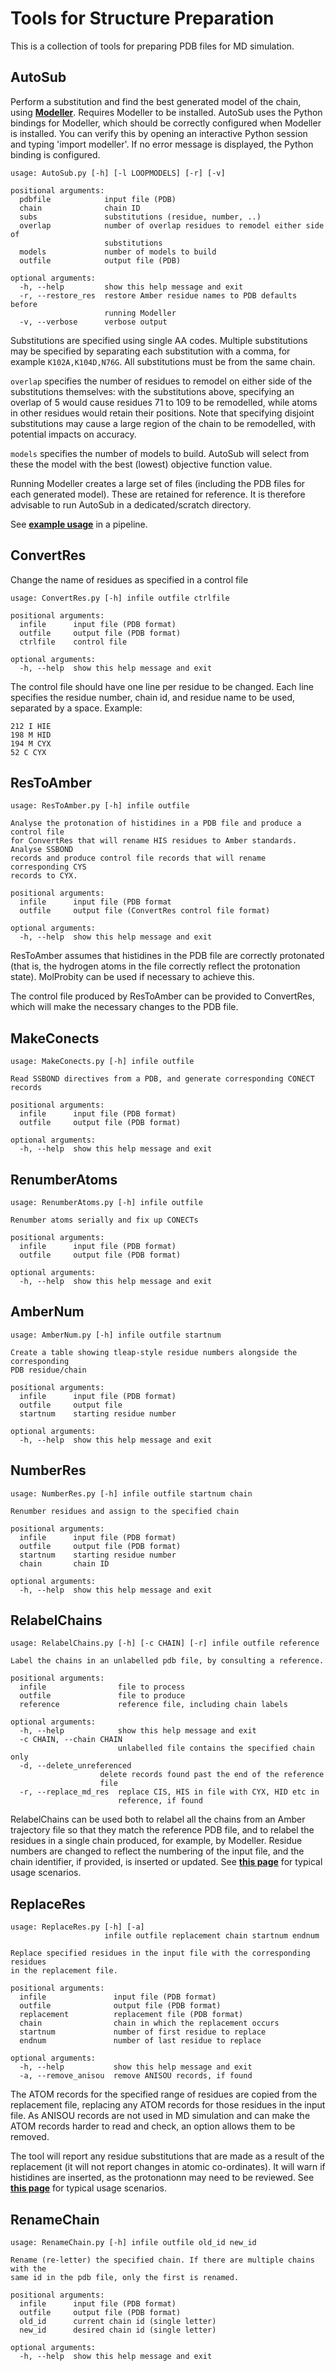 # Tools for Structure Preparation

This is a collection of tools for preparing PDB files for MD simulation.

## AutoSub

Perform a substitution and find the best generated model of the chain, using
[**Modeller**](https://salilab.org/modeller/). Requires Modeller to be installed. AutoSub uses the Python bindings for Modeller, which should be correctly configured when Modeller is installed. You can verify this by opening  an interactive Python session and typing 'import modeller'. If no error message is displayed, the Python binding is configured. 

	usage: AutoSub.py [-h] [-l LOOPMODELS] [-r] [-v]
	
	positional arguments:
	  pdbfile            input file (PDB)
	  chain              chain ID
	  subs               substitutions (residue, number, ..)
	  overlap            number of overlap residues to remodel either side of
	                     substitutions
	  models             number of models to build
	  outfile            output file (PDB)

	optional arguments:
	  -h, --help         show this help message and exit
	  -r, --restore_res  restore Amber residue names to PDB defaults before
	                     running Modeller
	  -v, --verbose      verbose output

Substitutions are specified using single AA codes. Multiple substitutions may be specified by separating each substitution with a comma, for example `K102A,K104D,N76G`. All substitutions must be from the same chain.

`overlap` specifies the number of residues to remodel on either side of the substitutions themselves: with the substitutions above, specifying an overlap of 5 would cause residues 71 to 109 to be remodelled, while atoms in other residues would retain their positions. Note that specifying disjoint substitutions may cause a large region of the chain to be remodelled, with potential impacts on accuracy. 

`models` specifies the number of models to build. AutoSub will select from these the model with the best (lowest) objective function value.

Running Modeller creates a large set of files (including the PDB files for each generated model). These are retained for reference. It is therefore advisable to run AutoSub in a dedicated/scratch directory.

See [**example usage**](Substitutions.md/#example-commands-to-effect-a-substitution) in a pipeline.

## ConvertRes


Change the name of residues as specified in a control file

	usage: ConvertRes.py [-h] infile outfile ctrlfile

	positional arguments:
	  infile      input file (PDB format)
	  outfile     output file (PDB format)
	  ctrlfile    control file
	
	optional arguments:
	  -h, --help  show this help message and exit

The control file should have one line per residue to be changed. Each line specifies the residue number, chain id,
and residue name to be used, separated by a space. Example:

	212 I HIE
	198 M HID
	194 M CYX
	52 C CYX


## ResToAmber

	usage: ResToAmber.py [-h] infile outfile
	
	Analyse the protonation of histidines in a PDB file and produce a control file
	for ConvertRes that will rename HIS residues to Amber standards. Analyse SSBOND
	records and produce control file records that will rename corresponding CYS
	records to CYX.
	
	positional arguments:
	  infile      input file (PDB format
	  outfile     output file (ConvertRes control file format)
	
	optional arguments:
	  -h, --help  show this help message and exit
	  
ResToAmber assumes that histidines in the PDB file are correctly protonated (that is, the hydrogen atoms in the file correctly reflect the protonation state). MolProbity can be used if necessary to achieve this.

The control file produced by ResToAmber can be provided to ConvertRes, which will make the necessary changes to the PDB file.

## MakeConects

	usage: MakeConects.py [-h] infile outfile
	
	Read SSBOND directives from a PDB, and generate corresponding CONECT records
	
	positional arguments:
	  infile      input file (PDB format)
	  outfile     output file (PDB format)
	
	optional arguments:
	  -h, --help  show this help message and exit

## RenumberAtoms

	usage: RenumberAtoms.py [-h] infile outfile
	
	Renumber atoms serially and fix up CONECTs
	
	positional arguments:
	  infile      input file (PDB format)
	  outfile     output file (PDB format)
	
	optional arguments:
	  -h, --help  show this help message and exit


## AmberNum

	usage: AmberNum.py [-h] infile outfile startnum
	
	Create a table showing tleap-style residue numbers alongside the corresponding
	PDB residue/chain	

	positional arguments:
	  infile      input file (PDB format)
	  outfile     output file
	  startnum    starting residue number
	
	optional arguments:
	  -h, --help  show this help message and exit

## NumberRes

	usage: NumberRes.py [-h] infile outfile startnum chain
	
	Renumber residues and assign to the specified chain
	
	positional arguments:
	  infile      input file (PDB format)
	  outfile     output file (PDB format)
	  startnum    starting residue number
	  chain       chain ID
	
	optional arguments:
	  -h, --help  show this help message and exit

## RelabelChains

	usage: RelabelChains.py [-h] [-c CHAIN] [-r] infile outfile reference
	
	Label the chains in an unlabelled pdb file, by consulting a reference.
	
	positional arguments:
	  infile                file to process
	  outfile               file to produce
	  reference             reference file, including chain labels
	
	optional arguments:
	  -h, --help            show this help message and exit
	  -c CHAIN, --chain CHAIN
	                        unlabelled file contains the specified chain only
      -d, --delete_unreferenced
                        delete records found past the end of the reference
                        file
	  -r, --replace_md_res  replace CIS, HIS in file with CYX, HID etc in
	                        reference, if found


RelabelChains can be used both to relabel all the chains from an Amber trajectory file so that they match
the reference PDB file, and to relabel the residues in a single chain produced, for example, by Modeller. Residue numbers are changed to reflect the numbering of the input file, and the chain identifier, if provided, is inserted or updated.
See [**this page**](Substitutions.md) for typical usage scenarios.

## ReplaceRes

	usage: ReplaceRes.py [-h] [-a]
	                     infile outfile replacement chain startnum endnum
	
	Replace specified residues in the input file with the corresponding residues
	in the replacement file.
	
	positional arguments:
	  infile               input file (PDB format)
	  outfile              output file (PDB format)
	  replacement          replacement file (PDB format)
	  chain                chain in which the replacement occurs
	  startnum             number of first residue to replace
	  endnum               number of last residue to replace
	
	optional arguments:
	  -h, --help           show this help message and exit
	  -a, --remove_anisou  remove ANISOU records, if found

The ATOM records for the specified range of residues are copied from the replacement file, replacing any ATOM records for those residues in the input file. As ANISOU records are not used in MD simulation and can make the ATOM records harder to read and check, an option allows them to be removed.

The tool will report any residue substitutions that are made as a result of the replacement (it will not report changes in atomic co-ordinates). It will warn if histidines are inserted, as the protonationn may need to be reviewed. See [**this page**](Substitutions.md) for typical usage scenarios.

## RenameChain

	usage: RenameChain.py [-h] infile outfile old_id new_id

	Rename (re-letter) the specified chain. If there are multiple chains with the
	same id in the pdb file, only the first is renamed.

	positional arguments:
	  infile      input file (PDB format)
	  outfile     output file (PDB format)
	  old_id      current chain id (single letter)
	  new_id      desired chain id (single letter)

	optional arguments:
	  -h, --help  show this help message and exit
